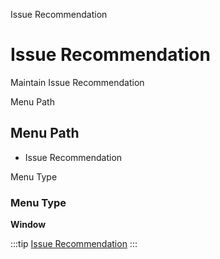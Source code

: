 
Issue Recommendation
# Issue Recommendation


Maintain Issue Recommendation

Menu Path
## Menu Path



- Issue Recommendation

Menu Type
### Menu Type

**Window**


:::tip
[Issue Recommendation](functional-guide/window/window-issue-recommendation.md)
:::